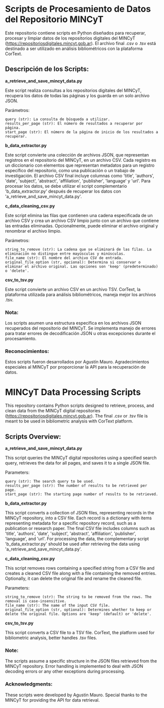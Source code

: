 # Scripts de Procesamiento de Datos del Repositorio MINCyT

Este repositorio contiene scripts en Python diseñados para recuperar, procesar y limpiar datos de los repositorios digitales del MINCyT (https://repositoriosdigitales.mincyt.gob.ar).
El archivo final .csv o .tsv está destinado a ser utilizado en análisis bibliométricos con la plataforma CorText.

## Descripción de los Scripts:
**a_retrieve_and_save_mincyt_data.py**

Este script realiza consultas a los repositorios digitales del MINCyT, recupera los datos de todas las páginas y los guarda en un solo archivo JSON.

Parámetros:

    query (str): La consulta de búsqueda a utilizar.
    results_per_page (str): El número de resultados a recuperar por página.
    start_page (str): El número de la página de inicio de los resultados a recuperar.

**b_data_extractor.py**

Este script convierte una colección de archivos JSON, que representan registros en el repositorio del MINCyT, en un archivo CSV.
Cada registro es un diccionario con elementos que representan metadatos para un registro específico del repositorio, como una publicación o un trabajo de investigación.
El archivo CSV final incluye columnas como 'title', 'authors', 'date', 'subject', 'abstract', 'affiliation', 'publisher', 'language' y 'url'.
Para procesar los datos, se debe utilizar el script complementario 'b_data_extractor.py' después de recuperar los datos con 'a_retrieve_and_save_mincyt_data.py'.

**c_data_cleaning_csv.py**

Este script elimina las filas que contienen una cadena especificada de un archivo CSV y crea un archivo CSV limpio junto con un archivo que contiene las entradas eliminadas.
Opcionalmente, puede eliminar el archivo original y renombrar el archivo limpio.

Parámetros:

    string_to_remove (str): La cadena que se eliminará de las filas. La eliminación no distingue entre mayúsculas y minúsculas.
    file_name (str): El nombre del archivo CSV de entrada.
    original_file_option (str, opcional): Determina si conservar o eliminar el archivo original. Las opciones son 'keep' (predeterminado) o 'delete'.

**csv_to_tsv.py**

Este script convierte un archivo CSV en un archivo TSV. CorText, la plataforma utilizada para análisis bibliométricos, maneja mejor los archivos .tsv.

### Nota:

Los scripts asumen una estructura específica en los archivos JSON recuperados del repositorio del MINCyT.
Se implementa manejo de errores para tratar errores de decodificación JSON u otras excepciones durante el procesamiento.

### Reconocimientos:
Estos scripts fueron desarrollados por Agustín Mauro.
Agradecimientos especiales al MINCyT por proporcionar la API para la recuperación de datos.




# MINCyT Data Processing Scripts

This repository contains Python scripts designed to retrieve, process, and clean data from the MINCyT digital repositories (https://repositoriosdigitales.mincyt.gob.ar).
The final .csv or .tsv file is meant to be used in bibliometric analysis with CorText platform.

## Scripts Overview:
**a_retrieve_and_save_mincyt_data.py**

This script queries the MINCyT digital repositories using a specified search query, retrieves the data for all pages, and saves it to a single JSON file.

Parameters:

    query (str): The search query to be used.
    results_per_page (str): The number of results to be retrieved per page.
    start_page (str): The starting page number of results to be retrieved.


**b_data_extractor.py**

This script converts a collection of JSON files, representing records in the MINCyT repository, into a CSV file. 
Each record is a dictionary with items representing metadata for a specific repository record, such as a publication or research paper.
The final CSV file includes columns such as 'title', 'authors', 'date', 'subject', 'abstract', 'affiliation', 'publisher', 'language', and 'url'. 
For processing the data, the complementary script 'b_data_extractor.py' should be used after retrieving the data using 'a_retrieve_and_save_mincyt_data.py'.


**c_data_cleaning_csv.py**

This script removes rows containing a specified string from a CSV file and creates a cleaned CSV file along with a file containing the removed entries.
Optionally, it can delete the original file and rename the cleaned file.

Parameters:

    string_to_remove (str): The string to be removed from the rows. The removal is case-insensitive.
    file_name (str): The name of the input CSV file.
    original_file_option (str, optional): Determines whether to keep or delete the original file. Options are 'keep' (default) or 'delete'.


**csv_to_tsv.py**

This script converts a CSV file to a TSV file. CorText, the platform used for bibliometric analysis, better handles .tsv files.


### Note:

The scripts assume a specific structure in the JSON files retrieved from the MINCyT repository.
Error handling is implemented to deal with JSON decoding errors or any other exceptions during processing.

### Acknowledgments:
These scripts were developed by Agustin Mauro.
Special thanks to the MINCyT for providing the API for data retrieval.
